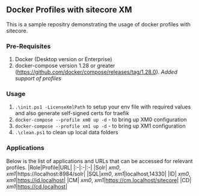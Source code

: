 ## Docker Profiles with sitecore XM

This is a sample repositry demonstrating the usage of docker profiles with sitecore. 

### Pre-Requisites

1. Docker (Desktop version or Enterprise)
2. docker-compose version 1.28 or greater (https://github.com/docker/compose/releases/tag/1.28.0). *Added support of profiles*

### Usage

1. `.\init.ps1 -LicenseXmlPath` to setup your env file with required values and also generate self-signed certs for traefik
2. `docker-compose --profile xm0 up -d` - to bring up XM0 configuration
3. `docker-compose --profile xm1 up -d` - to bring up XM1 configuration
4. `.\clean.ps1` to clean up local data folders

### Applications

Below is the list of applications and URLs that can be accessed for relevant profiles.
|Role|Profile|URL|
|:-|:-|:-|
|Solr| *xm0*, *xm1*|https://localhost:8984/solr|
|SQL|*xm0*, *xm1*|localhost,14330|
|ID| *xm0*, *xm1*|https://id.localhost|
|CM| *xm0*, *xm1*|https://cm.localhost/sitecore|
|CD| *xm1*|https://cd.localhost|

